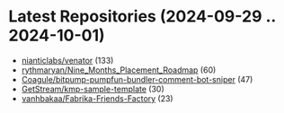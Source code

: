 # Latest Repositories (2024-09-29 .. 2024-10-01)

- [nianticlabs/venator](https://github.com/nianticlabs/venator) (133)
- [rythmaryan/Nine_Months_Placement_Roadmap](https://github.com/rythmaryan/Nine_Months_Placement_Roadmap) (60)
- [Coagule/bitpump-pumpfun-bundler-comment-bot-sniper](https://github.com/Coagule/bitpump-pumpfun-bundler-comment-bot-sniper) (47)
- [GetStream/kmp-sample-template](https://github.com/GetStream/kmp-sample-template) (30)
- [vanhbakaa/Fabrika-Friends-Factory](https://github.com/vanhbakaa/Fabrika-Friends-Factory) (23)
